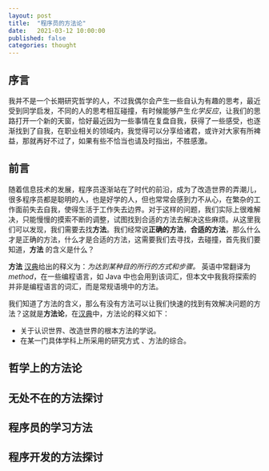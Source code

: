 ```yaml
---
layout: post
title:  "程序员的方法论"
date:   2021-03-12 10:00:00
published: false
categories: thought
---
```

## 序言

我并不是一个长期研究哲学的人，不过我偶尔会产生一些自认为有趣的思考，最近受到同学启发，不同的人的思考相互碰撞，有时候能够产生*化学反应*，让我们的思路打开一个新的天窗，恰好最近因为一些事情在复盘自我，获得了一些感受，也逐渐找到了自我，在职业相关的领域内，我觉得可以分享给诸君，或许对大家有所裨益，那就再好不过了，如果有些不恰当也请及时指出，不胜感激。

## 前言

随着信息技术的发展，程序员逐渐站在了时代的前沿，成为了改造世界的弄潮儿，很多程序员都是聪明的人，也是好学的人，但也常常会感到力不从心，在繁杂的工作面前失去自我，使得生活于工作失去边界。对于这样的问题，我们实际上很难解决，只能慢慢的摸索不断的调整，试图找到合适的方法去解决这些麻烦。从这里我们可以发现，我们需要去找**方法**。我们经常说**正确的方法**，**合适的方法**，那么什么才是正确的方法，什么才是合适的方法，这需要我们去寻找，去碰撞，首先我们要知道，**方法** 的含义是什么？

**方法** [汉典](https://www.zdic.net/hans/%E6%96%B9%E6%B3%95)给出的释义为：*为达到某种目的所行的方式和步骤。* 英语中常翻译为 *method*，在一些编程语言，如 Java 中也会用到该词汇，但本文中我我将探索的并非是编程语言的词汇，而是常规语境中的方法。

我们知道了方法的含义，那么有没有方法可以让我们快速的找到有效解决问题的方法？这就是**方法论**，在[汉典](https://www.zdic.net/hans/%E6%96%B9%E6%B3%95%E8%AE%BA)中，方法论的释义如下：

+ 关于认识世界、改造世界的根本方法的学说。
+ 在某一门具体学科上所采用的研究方式 、方法的综合。

## 哲学上的方法论

## 无处不在的方法探讨

## 程序员的学习方法

## 程序开发的方法探讨
